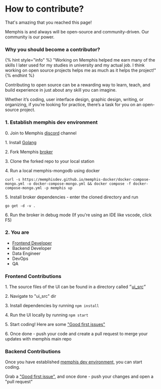 # How to contribute?

That's amazing that you reached this page!

Memphis is and always will be open-source and community-driven. Our community is our power.

### Why you should become a contributor?

{% hint style="info" %}
"Working on Memphis helped me earn many of the skills I later used for my studies in university and my actual job. I think working on open source projects helps me as much as it helps the project!"
{% endhint %}

Contributing to open source can be a rewarding way to learn, teach, and build experience in just about any skill you can imagine.

Whether it’s coding, user interface design, graphic design, writing, or organizing, if you’re looking for practice, there’s a task for you on an open-source project.

### 1. Establish memphis dev environment

&#x20; 0\. Join to Memphis [discord](https://discord.gg/WZpysvAeTf) channel

&#x20; 1\. Install [Golang](https://go.dev/doc/install)

&#x20; 2\. Fork Memphis [broker](https://github.com/memphisdev/memphis-broker)

&#x20; 3\. Clone the forked repo to your local station

&#x20; 4\. Run a local memphis-mongodb using docker

```
curl -s https://memphisdev.github.io/memphis-docker/docker-compose-mongo.yml -o docker-compose-mongo.yml && docker compose -f docker-compose-mongo.yml -p memphis up
```

&#x20; 5\. Install broker dependencies - enter the cloned directory and run

```
go get -d -v .
```

&#x20; 6\. Run the broker in debug mode (If you're using an IDE like vscode, click F5)

### 2. You are

* [Frontend Developer](how-to-contribute-1.md#frontend-contributions)
* Backend Developer
* Data Engineer
* DevOps
* QA

### Frontend Contributions

&#x20; 1\. The source files of the UI can be found in a directory called ״[ui\_src](https://github.com/memphisdev/memphis-broker/tree/master/ui\_src)״

&#x20; 2\. Navigate to "ui\_src" dir

&#x20; 3\. Install dependencies by running `npm install`

&#x20; 4\. Run the UI locally by running `npm start`

&#x20; 5\. Start coding! Here are some ["Good first issues"](https://github.com/memphisdev/memphis-broker/issues?q=is%3Aissue+is%3Aopen+label%3A%22good+first+issue%22)

&#x20; 6\. Once done - push your code and create a pull request to merge your updates with memphis main repo

### Backend Contributions

Once you have established [memphis dev environment](how-to-contribute-1.md#1.-establish-memphis-dev-environment), you can start coding.

Grab a ["Good first issue"](https://github.com/memphisdev/memphis-broker/issues?q=is%3Aissue+is%3Aopen+label%3A%22good+first+issue%22), and once done - push your changes and open a "pull request"
